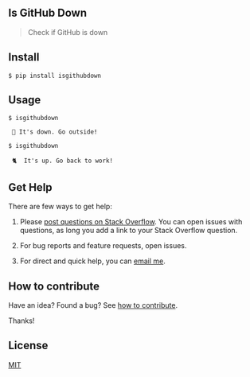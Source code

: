 ## Is GitHub Down

> Check if GitHub is down

## Install

```
$ pip install isgithubdown
```

## Usage

```
$ isgithubdown

 🦄 It's down. Go outside!

$ isgithubdown

 🐈  It's up. Go back to work!
```

## Get Help

There are few ways to get help:

 1. Please [post questions on Stack Overflow](https://stackoverflow.com/questions/ask). You can open issues with questions, as long you add a link to your Stack Overflow question.

 2. For bug reports and feature requests, open issues.

 3. For direct and quick help, you can [email me](mailto://yoginth@zoho.com).

## How to contribute

Have an idea? Found a bug? See [how to contribute][contributing].

Thanks!

## License

[MIT][license]

[LICENSE]: https://yoginth.mit-license.org/
[contributing]: /CONTRIBUTING.md

